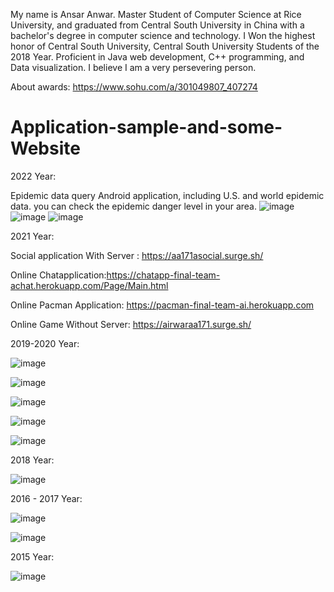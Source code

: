 My name is Ansar Anwar. Master Student of Computer Science at Rice University, and graduated from Central South University in China with a bachelor's degree in computer science and technology. I Won the highest honor of Central South University, Central South University Students of the 2018 Year. Proficient in Java web development, C++ programming, and Data visualization. I believe I am a very persevering person.

About awards: https://www.sohu.com/a/301049807_407274

# Application-sample-and-some-Website
2022 Year:

Epidemic data query Android application, including U.S. and world epidemic data. you can check the epidemic danger level in your area.
![image](https://user-images.githubusercontent.com/86660477/162501966-28256853-b017-4195-aebb-709d88945336.png)
![image](https://user-images.githubusercontent.com/86660477/162502020-f56f1701-e4a8-4ed2-aa0e-fcd1cd225844.png)
![image](https://user-images.githubusercontent.com/86660477/162502101-caf782b5-3b77-42b7-8415-7649d3dfc8d3.png)


2021 Year:

Social application With Server : https://aa171asocial.surge.sh/

Online Chatapplication:https://chatapp-final-team-achat.herokuapp.com/Page/Main.html 

Online Pacman Application: https://pacman-final-team-ai.herokuapp.com

Online Game Without Server: https://airwaraa171.surge.sh/


2019-2020 Year:

![image](https://user-images.githubusercontent.com/86660477/148606118-d5c2c41a-224d-4d27-8ae2-2353a1948e96.png)

![image](https://user-images.githubusercontent.com/86660477/148606245-e3a6a165-2fc7-45a9-a9fe-86eb7cd4de18.png)

![image](https://user-images.githubusercontent.com/86660477/148606313-3eb44621-84b6-4f28-a542-ac847e71a3c6.png)

![image](https://user-images.githubusercontent.com/86660477/148606382-109bf0cf-7315-4c52-a90d-52e33d0b5164.png)

![image](https://user-images.githubusercontent.com/86660477/148606409-a1d8559f-81cc-4471-8089-40356a7928bc.png)

2018 Year:

![image](https://user-images.githubusercontent.com/86660477/148606482-b22aba7c-33bc-45d8-9934-22799a9aa60e.png)

2016 - 2017 Year:

![image](https://user-images.githubusercontent.com/86660477/148606573-23baeeef-2b5b-43c6-afbc-a8616c5ba58b.png)

![image](https://user-images.githubusercontent.com/86660477/148606606-a73daa6f-5739-471a-b9ef-dc6b3362c6d8.png)

2015 Year:

![image](https://user-images.githubusercontent.com/86660477/148606664-9e7f521e-cbcc-4f36-8834-0e0e5ca3629a.png)



